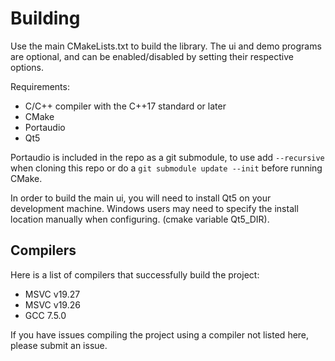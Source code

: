# Building

Use the main CMakeLists.txt to build the library. The ui and demo programs are optional,
and can be enabled/disabled by setting their respective options.

Requirements:
 * C/C++ compiler with the C++17 standard or later
 * CMake
 * Portaudio
 * Qt5

Portaudio is included in the repo as a git submodule, to use add `--recursive` when cloning
this repo or do a `git submodule update --init` before running CMake.

In order to build the main ui, you will need to install Qt5 on your development machine.
Windows users may need to specify the install location manually when configuring. (cmake variable
Qt5_DIR). 

## Compilers

Here is a list of compilers that successfully build the project:
 * MSVC v19.27
 * MSVC v19.26
 * GCC 7.5.0

If you have issues compiling the project using a compiler not listed here, please submit an
issue.
